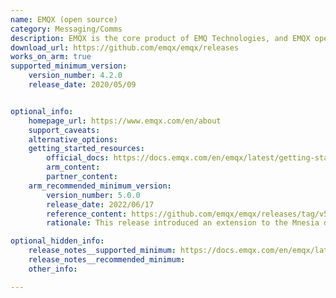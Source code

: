 ```yaml
---
name: EMQX (open source)
category: Messaging/Comms
description: EMQX is the core product of EMQ Technologies, and EMQX open source is a community-supported open-source MQTT broker. EMQX is a reliable and scalable MQTT messaging platform.
download_url: https://github.com/emqx/emqx/releases
works_on_arm: true
supported_minimum_version:
    version_number: 4.2.0
    release_date: 2020/05/09


optional_info:
    homepage_url: https://www.emqx.com/en/about
    support_caveats:
    alternative_options:
    getting_started_resources:
        official_docs: https://docs.emqx.com/en/emqx/latest/getting-started/getting-started.html#install-emqx
        arm_content:
        partner_content:
    arm_recommended_minimum_version:
        version_number: 5.0.0
        release_date: 2022/06/17
        reference_content: https://github.com/emqx/emqx/releases/tag/v5.0.0
        rationale: This release introduced an extension to the Mnesia database, named 'Mria', which allows more nodes to join the cluster as 'replicants'. With this, EMQX team managed to achieve 100 million MQTT clients connecting to a 23-node Mria cluster. It's a 3 times larger cluster size compared to a typical version 4 cluster, with 10 times more capacity.

optional_hidden_info:
    release_notes__supported_minimum: https://docs.emqx.com/en/emqx/latest/changes/changes-ce-v4.html#_4-2-0
    release_notes__recommended_minimum:
    other_info:

---
```

